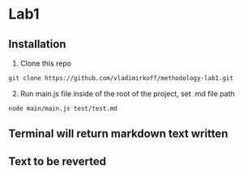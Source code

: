 # Lab1

## Installation

1. Clone this repo
```bash
git clone https://github.com/vladimirkoff/methodology-lab1.git
```
2. Run main.js file inside of the root of the project, set .md file path 
```bash
node main/main.js test/test.md
```
## Terminal will return markdown text written

## Text to be reverted